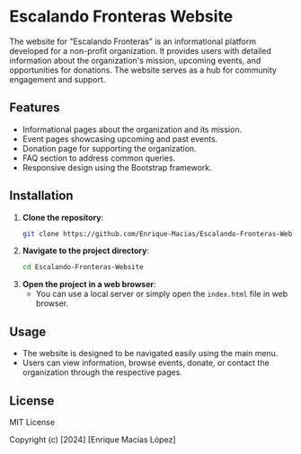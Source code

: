 # Escalando Fronteras Website

The website for "Escalando Fronteras" is an informational platform developed for a non-profit organization. It provides users with detailed information about the organization's mission, upcoming events, and opportunities for donations. The website serves as a hub for community engagement and support.

## Features

- Informational pages about the organization and its mission.
- Event pages showcasing upcoming and past events.
- Donation page for supporting the organization.
- FAQ section to address common queries.
- Responsive design using the Bootstrap framework.

## Installation

1. **Clone the repository**:
   ```bash
   git clone https://github.com/Enrique-Macias/Escalando-Fronteras-Website.git
2. **Navigate to the project directory**:
   ```bash
   cd Escalando-Fronteras-Website
3. **Open the project in a web browser**:
   * You can use a local server or simply open the `index.html` file in web browser.

## Usage 
- The website is designed to be navigated easily using the main menu.
- Users can view information, browse events, donate, or contact the organization through the respective pages.

## License

MIT License

Copyright (c) [2024] [Enrique Macías López]

